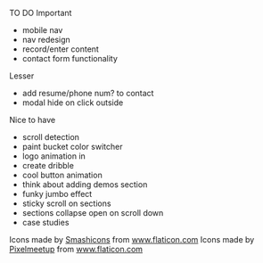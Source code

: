 TO DO
Important
* mobile nav
* nav redesign
* record/enter content
* contact form functionality

Lesser
* add resume/phone num? to contact
* modal hide on click outside

Nice to have
* scroll detection
* paint bucket color switcher
* logo animation in
* create dribble
* cool button animation
* think about adding demos section
* funky jumbo effect
* sticky scroll on sections
* sections collapse open on scroll down
* case studies



Icons made by <a href="https://www.flaticon.com/authors/smashicons" title="Smashicons">Smashicons</a> from <a href="https://www.flaticon.com/" title="Flaticon"> www.flaticon.com</a>
Icons made by <a href="https://www.flaticon.com/authors/pixelmeetup" title="Pixelmeetup">Pixelmeetup</a> from <a href="https://www.flaticon.com/" title="Flaticon"> www.flaticon.com</a>